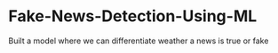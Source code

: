# Fake-News-Detection-Using-ML
Built a model where we can differentiate weather a news is true or fake 
